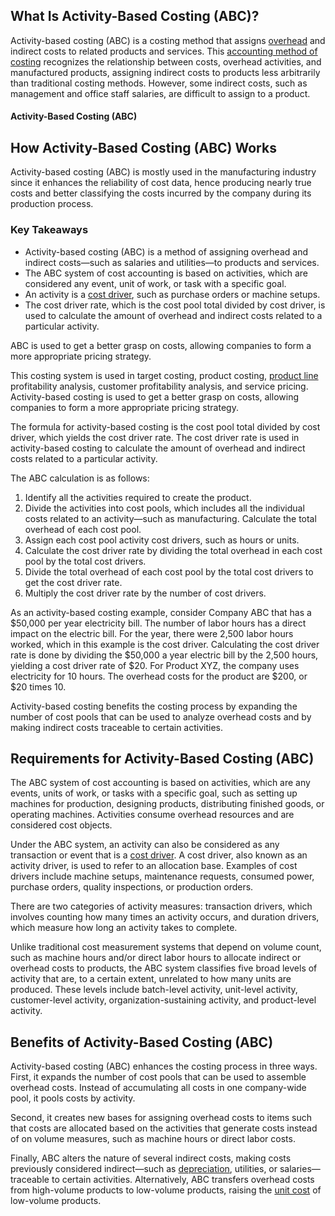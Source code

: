 ## What Is Activity-Based Costing (ABC)?

Activity-based costing (ABC) is a costing method that assigns [overhead](https://www.investopedia.com/terms/o/overhead.asp) and indirect costs to related products and services. This [accounting method of costing](https://www.investopedia.com/terms/c/cost-accounting.asp) recognizes the relationship between costs, overhead activities, and manufactured products, assigning indirect costs to products less arbitrarily than traditional costing methods. However, some indirect costs, such as management and office staff salaries, are difficult to assign to a product.

#### Activity-Based Costing (ABC)

## How Activity-Based Costing (ABC) Works

Activity-based costing (ABC) is mostly used in the manufacturing industry since it enhances the reliability of cost data, hence producing nearly true costs and better classifying the costs incurred by the company during its production process.

### Key Takeaways

-   Activity-based costing (ABC) is a method of assigning overhead and indirect costs—such as salaries and utilities—to products and services. 
-   The ABC system of cost accounting is based on activities, which are considered any event, unit of work, or task with a specific goal.
-   An activity is a [cost driver](https://www.investopedia.com/terms/a/activity-cost-driver.asp), such as purchase orders or machine setups. 
-   The cost driver rate, which is the cost pool total divided by cost driver, is used to calculate the amount of overhead and indirect costs related to a particular activity. 

ABC is used to get a better grasp on costs, allowing companies to form a more appropriate pricing strategy. 

This costing system is used in target costing, product costing, [product line](https://www.investopedia.com/terms/p/product-line.asp) profitability analysis, customer profitability analysis, and service pricing. Activity-based costing is used to get a better grasp on costs, allowing companies to form a more appropriate pricing strategy. 

The formula for activity-based costing is the cost pool total divided by cost driver, which yields the cost driver rate. The cost driver rate is used in activity-based costing to calculate the amount of overhead and indirect costs related to a particular activity. 

The ABC calculation is as follows:  

1.  Identify all the activities required to create the product. 
2.  Divide the activities into cost pools, which includes all the individual costs related to an activity—such as manufacturing. Calculate the total overhead of each cost pool.
3.  Assign each cost pool activity cost drivers, such as hours or units. 
4.  Calculate the cost driver rate by dividing the total overhead in each cost pool by the total cost drivers. 
5.  Divide the total overhead of each cost pool by the total cost drivers to get the cost driver rate. 
6.  Multiply the cost driver rate by the number of cost drivers. 

As an activity-based costing example, consider Company ABC that has a $50,000 per year electricity bill. The number of labor hours has a direct impact on the electric bill. For the year, there were 2,500 labor hours worked, which in this example is the cost driver. Calculating the cost driver rate is done by dividing the $50,000 a year electric bill by the 2,500 hours, yielding a cost driver rate of $20. For Product XYZ, the company uses electricity for 10 hours. The overhead costs for the product are $200, or $20 times 10.

Activity-based costing benefits the costing process by expanding the number of cost pools that can be used to analyze overhead costs and by making indirect costs traceable to certain activities. 

## Requirements for Activity-Based Costing (ABC)

The ABC system of cost accounting is based on activities, which are any events, units of work, or tasks with a specific goal, such as setting up machines for production, designing products, distributing finished goods, or operating machines. Activities consume overhead resources and are considered cost objects.

Under the ABC system, an activity can also be considered as any transaction or event that is a [cost driver](https://www.csus.edu/indiv/p/pforsichh/documents/ABCVideoLectureSlidesX2_001.pdf). A cost driver, also known as an activity driver, is used to refer to an allocation base. Examples of cost drivers include machine setups, maintenance requests, consumed power, purchase orders, quality inspections, or production orders.

There are two categories of activity measures: transaction drivers, which involves counting how many times an activity occurs, and duration drivers, which measure how long an activity takes to complete.

Unlike traditional cost measurement systems that depend on volume count, such as machine hours and/or direct labor hours to allocate indirect or overhead costs to products, the ABC system classifies five broad levels of activity that are, to a certain extent, unrelated to how many units are produced. These levels include batch-level activity, unit-level activity, customer-level activity, organization-sustaining activity, and product-level activity.

## Benefits of Activity-Based Costing (ABC)

Activity-based costing (ABC) enhances the costing process in three ways. First, it expands the number of cost pools that can be used to assemble overhead costs. Instead of accumulating all costs in one company-wide pool, it pools costs by activity. 

Second, it creates new bases for assigning overhead costs to items such that costs are allocated based on the activities that generate costs instead of on volume measures, such as machine hours or direct labor costs. 

Finally, ABC alters the nature of several indirect costs, making costs previously considered indirect—such as [depreciation](https://www.investopedia.com/terms/d/depreciation.asp), utilities, or salaries—traceable to certain activities. Alternatively, ABC transfers overhead costs from high-volume products to low-volume products, raising the [unit cost](https://www.investopedia.com/terms/u/unitcost.asp) of low-volume products.